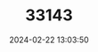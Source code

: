---
title: "33143"
category: "Shorea palosapis"
draft: false
date: 2024-02-22 13:03:50
languages:
  English: ["Philippine Mahogany", "White Lauan"]
  Filipino; Pilipino: ["Mayapis"]
---